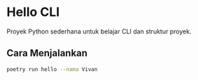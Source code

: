 # Hello CLI

Proyek Python sederhana untuk belajar CLI dan struktur proyek.

## Cara Menjalankan

```bash
poetry run hello --nama Vivan
```
